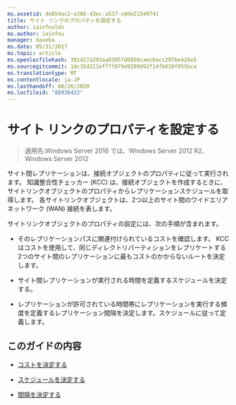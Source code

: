 ```yaml
---
ms.assetid: de054ac2-a386-43ec-a537-c0de21549741
title: サイト リンクのプロパティを設定する
author: iainfoulds
ms.author: iainfou
manager: daveba
ms.date: 05/31/2017
ms.topic: article
ms.openlocfilehash: 391427a293aa83057d6850caec0acc297be426e5
ms.sourcegitcommit: 1dc35d221eff7f079d9209d92f14fb630f955bca
ms.translationtype: MT
ms.contentlocale: ja-JP
ms.lasthandoff: 08/26/2020
ms.locfileid: "88938422"
---
```

# <a name="setting-site-link-properties"></a>サイト リンクのプロパティを設定する

>適用先:Windows Server 2016 では、Windows Server 2012 R2、Windows Server 2012

サイト間レプリケーションは、接続オブジェクトのプロパティに従って実行されます。 知識整合性チェッカー (KCC) は、接続オブジェクトを作成するときに、サイトリンクオブジェクトのプロパティからレプリケーションスケジュールを取得します。 各サイトリンクオブジェクトは、2つ以上のサイト間のワイドエリアネットワーク (WAN) 接続を表します。

サイトリンクオブジェクトのプロパティの設定には、次の手順が含まれます。

-   そのレプリケーションパスに関連付けられているコストを確認します。 KCC はコストを使用して、同じディレクトリパーティションをレプリケートする2つのサイト間のレプリケーションに最もコストのかからないルートを決定します。

-   サイト間レプリケーションが実行される時間を定義するスケジュールを決定する。

-   レプリケーションが許可されている時間帯にレプリケーションを実行する頻度を定義するレプリケーション間隔を決定します。スケジュールに従って定義します。

## <a name="in-this-guide"></a>このガイドの内容

-   [コストを決定する](../../ad-ds/plan/Determining-the-Cost.md)

-   [スケジュールを決定する](../../ad-ds/plan/Determining-the-Schedule.md)

-   [間隔を決定する](../../ad-ds/plan/Determining-the-Interval.md)



